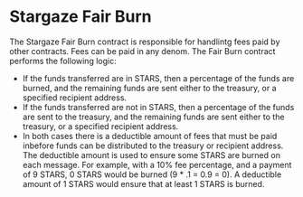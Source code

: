 # Stargaze Fair Burn

The Stargaze Fair Burn contract is responsible for handlintg fees paid by other contracts. Fees can be paid in any denom. The Fair Burn contract performs the following logic:

- If the funds transferred are in STARS, then a percentage of the funds are burned, and the remaining funds are sent either to the treasury, or a specified recipient address.
- If the funds transferred are not in STARS, then a percentage of the funds are sent to the treasury, and the remaining funds are sent either to the treasury, or a specified recipient address.
- In both cases there is a deductible amount of fees that must be paid inbefore funds can be distributed to the treasury or recipient address. The deductible amount is used to ensure some STARS are burned on each message. For example, with a 10% fee percentage, and a payment of 9 STARS, 0 STARS would be burned (9 \* .1 = 0.9 = 0). A deductible amount of 1 STARS would ensure that at least 1 STARS is burned.

